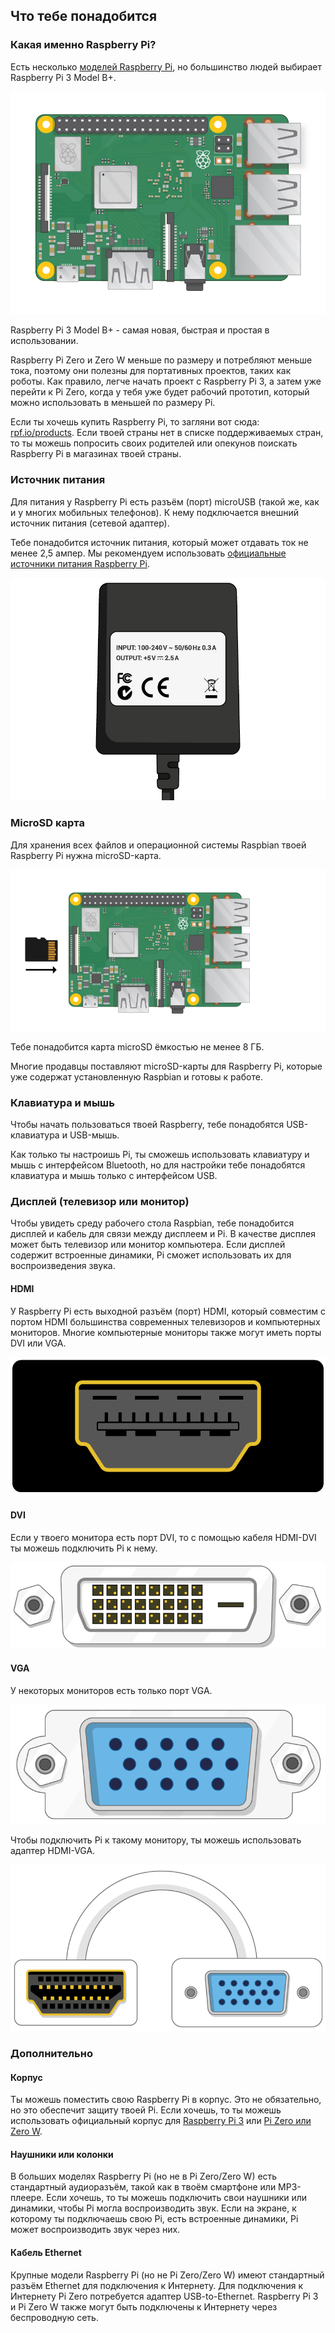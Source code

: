 ## Что тебе понадобится

### Какая именно Raspberry Pi?

Есть несколько [моделей Raspberry Pi](https://www.raspberrypi.org/products/), но большинство людей выбирает Raspberry Pi 3 Model B+.

![Raspberry Pi 3](images/raspberry-pi.png)

Raspberry Pi 3 Model B+ - самая новая, быстрая и простая в использовании.

Raspberry Pi Zero и Zero W меньше по размеру и потребляют меньше тока, поэтому они полезны для портативных проектов, таких как роботы. Как правило, легче начать проект с Raspberry Pi 3, а затем уже перейти к Pi Zero, когда у тебя уже будет рабочий прототип, который можно использовать в меньшей по размеру Pi.

Если ты хочешь купить Raspberry Pi, то загляни вот сюда: [rpf.io/products](https://rpf.io/products). Если твоей страны нет в списке поддерживаемых стран, то ты можешь попросить своих родителей или опекунов поискать Raspberry Pi в магазинах твоей страны.

### Источник питания

Для питания у Raspberry Pi есть разъём (порт) microUSB (такой же, как и у многих мобильных телефонов). К нему подключается внешний источник питания (сетевой адаптер).

Тебе понадобится источник питания, который может отдавать ток не менее 2,5 ампер. Мы рекомендуем использовать [официальные источники питания Raspberry Pi](https://www.raspberrypi.org/products/raspberry-pi-universal-power-supply/).

![power supply](images/powersupply.png)

### MicroSD карта

Для хранения всех файлов и операционной системы Raspbian твоей Raspberry Pi нужна microSD-карта.

![sd card](images/pi-sd.png)

Тебе понадобится карта microSD ёмкостью не менее 8 ГБ.

Многие продавцы поставляют microSD-карты для Raspberry Pi, которые уже содержат установленную Raspbian и готовы к работе.

### Клавиатура и мышь

Чтобы начать пользоваться твоей Raspberry, тебе понадобятся USB-клавиатура и USB-мышь.

Как только ты настроишь Pi, ты сможешь использовать клавиатуру и мышь с интерфейсом Bluetooth, но для настройки тебе понадобятся клавиатура и мышь только с интерфейсом USB.

### Дисплей (телевизор или монитор)

Чтобы увидеть среду рабочего стола Raspbian, тебе понадобится дисплей и кабель для связи между дисплеем и Pi. В качестве дисплея может быть телевизор или монитор компьютера. Если дисплей содержит встроенные динамики, Pi сможет использовать их для воспроизведения звука.

#### HDMI

У Raspberry Pi есть выходной разъём (порт) HDMI, который совместим с портом HDMI большинства современных телевизоров и компьютерных мониторов. Многие компьютерные мониторы также могут иметь порты DVI или VGA.

![hdmi port](images/hdmi-port.png)

#### DVI

Если у твоего монитора есть порт DVI, то с помощью кабеля HDMI-DVI ты можешь подключить Pi к нему.

![dvi port](images/dvi-port.png)

#### VGA

У некоторых мониторов есть только порт VGA.

![vga port](images/vga-port.png)

Чтобы подключить Pi к такому монитору, ты можешь использовать адаптер HDMI-VGA.

![hdmi to vga adapter port](images/hdmi-vga-adapter.png)

### Дополнительно

#### Корпус

Ты можешь поместить свою Raspberry Pi в корпус. Это не обязательно, но это обеспечит защиту твоей Pi. Если хочешь, то ты можешь использовать официальный корпус для [Raspberry Pi 3](https://www.raspberrypi.org/products/raspberry-pi-3-case/) или [Pi Zero или Zero W](https://www.raspberrypi.org/products/raspberry-pi-zero-case/).

#### Наушники или колонки

В больших моделях Raspberry Pi (но не в Pi Zero/Zero W) есть стандартный аудиоразъём, такой как в твоём смартфоне или MP3-плеере. Если хочешь, то ты можешь подключить свои наушники или динамики, чтобы Pi могла воспроизводить звук. Если на экране, к которому ты подключаешь свою Pi, есть встроенные динамики, Pi может воспроизводить звук через них.

#### Кабель Ethernet

Крупные модели Raspberry Pi (но не Pi Zero/Zero W) имеют стандартный разъём Ethernet для подключения к Интернету. Для подключения к Интернету Pi Zero потребуется адаптер USB-to-Ethernet. Raspberry Pi 3 и Pi Zero W также могут быть подключены к Интернету через беспроводную сеть.